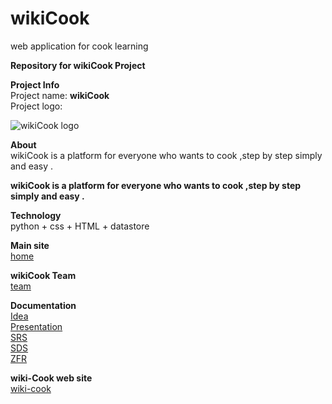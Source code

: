 # wikiCook
web application for cook learning 

<p><b>Repository for wikiCook Project</b></p>
<p>
<b>Project Info</b><br>
Project name: <b>wikiCook</b><br>
Project logo:<br>
</p>

![wikiCook logo](http://upng.co.il/uploads/4eb14c5367129ee22e74c863b7b7aaa3.png)

<p>
<b>About</b><br>
wikiCook is a platform for everyone who wants to cook ,step by step simply and easy .
</p>
</p>
<p>
<b>wikiCook is a platform for everyone who wants to cook ,step by step simply and easy . 
<p>
Technology</b><br>
python + css + HTML + datastore <br>
</p>

<b>Main site</b><br>
[home](https://github.com/tamarel/wikiCook/wiki)

<b>wikiCook Team</b><br>
[team](https://github.com/tamarel/wikiCook/wiki/TEAM)
<br>

<b>Documentation</b><br>
[Idea](https://www.dropbox.com/s/a2ntw43njvhx9te/SOW.docx?dl=0)<br>
[Presentation ](https://www.dropbox.com/s/46oob3z05ej6cdd/wikiCook.pptx?dl=0)<br>
[SRS](https://docs.google.com/document/d/1yv4SZvwVO6jdpuTyd7Z07OcgOvbF9dKND14b_zEq_Vo/edit?usp=sharing)<br>
[SDS](https://github.com/tamarel/wikiCook/wiki/SDS)<br>
[ZFR](https://github.com/tamarel/wikiCook/wiki/SDS)<br>

<b>wiki-Cook web site</b><br>
[wiki-cook](https://wiki-cook.appspot.com)
<br>

